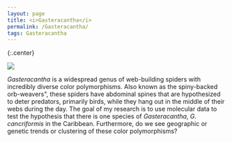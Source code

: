 ```yaml
---
layout: page
title: <i>Gasteracantha</i>
permalink: /Gasteracantha/
tags: Gasteracantha
---
```








{:.center}

![](https://cloud.githubusercontent.com/assets/21958390/22332417/d1d81346-e39e-11e6-8586-9d740dd0435e.jpg) 

<p> <i>Gasteracantha</i> is a widespread genus of web-building spiders with incredibly diverse color polymorphisms. Also known as the spiny-backed orb-weavers", these spiders have abdominal spines that are hypothesized to deter predators, primarily birds, while they hang out in the middle of their webs during the day. The goal of my research is to use molecular data to test the hypothesis that there is one species of <i>Gasteracantha</i>, <i>G. cancriformis</i> in the Caribbean. Furthermore, do we see geographic or genetic trends or clustering of these color polymorphisms?




